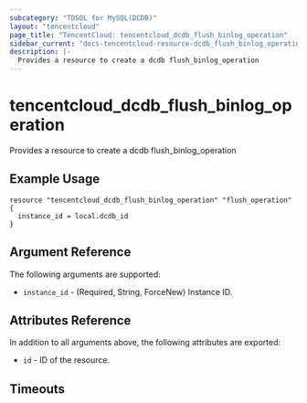 ```yaml
---
subcategory: "TDSQL for MySQL(DCDB)"
layout: "tencentcloud"
page_title: "TencentCloud: tencentcloud_dcdb_flush_binlog_operation"
sidebar_current: "docs-tencentcloud-resource-dcdb_flush_binlog_operation"
description: |-
  Provides a resource to create a dcdb flush_binlog_operation
---
```


# tencentcloud_dcdb_flush_binlog_operation

Provides a resource to create a dcdb flush_binlog_operation

## Example Usage

```hcl
resource "tencentcloud_dcdb_flush_binlog_operation" "flush_operation" {
  instance_id = local.dcdb_id
}
```

## Argument Reference

The following arguments are supported:

* `instance_id` - (Required, String, ForceNew) Instance ID.

## Attributes Reference

In addition to all arguments above, the following attributes are exported:

* `id` - ID of the resource.



## Timeouts

<no value>


